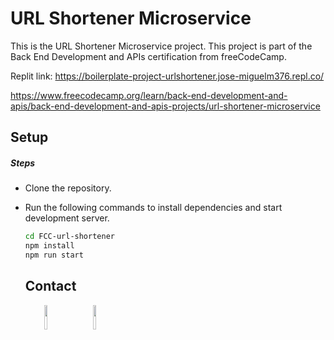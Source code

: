 # URL Shortener Microservice

This is the URL Shortener Microservice project. This project is part of the Back End Development and APIs certification from freeCodeCamp. 

Replit link: https://boilerplate-project-urlshortener.jose-miguelm376.repl.co/

https://www.freecodecamp.org/learn/back-end-development-and-apis/back-end-development-and-apis-projects/url-shortener-microservice

<h2>Setup</h2>
<h5>Steps</h5>
<ul>
<li>Clone the repository.</li>
</ul>
<ul>
<li>Run the following commands to install dependencies and start development server.</li>

```bash
cd FCC-url-shortener
npm install
npm run start
```
<h2>Contact</h2>
<p><span style="margin-right: 30px;"></span><a href="https://www.linkedin.com/in/jose-miguel-carvajal-jimenez/" target="_blank"><img target="_blank" src="https://cdn.jsdelivr.net/gh/devicons/devicon/icons/linkedin/linkedin-original.svg" style="width: 10%;"></a><span style="margin-right: 30px;"></span><a href="https://github.com/jmcarvajalj" ><img target="_blank" src="https://cdn.jsdelivr.net/gh/devicons/devicon/icons/github/github-original.svg" style="width: 10%;"></a></p>

